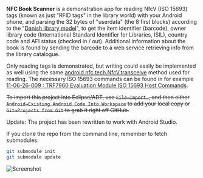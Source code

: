 **NFC Book Scanner** is a demonstration app for reading NfcV (ISO 15693) tags (known as just "RFID tags" in 
the library world) with your Android phone, and parsing the 32 bytes of "userdata" (the 8 first blocks) 
according to the "[Danish library model](http://biblstandard.dk/rfid/dk/RFID_Data_Model_for_Libraries_July_2005.pdf)",
to get the item identifier (barcode), owner library code (International Standard Identifier for Libraries, ISIL), 
country code and AFI status (checked in / out).
Additional information about the book is found by sending the barcode to a web service retrieving info
from the library catalogue.

Only reading tags is demonstrated, but writing could easily be implemented as well using the same
[android.nfc.tech.NfcV.transceive](http://developer.android.com/reference/android/nfc/tech/NfcV.html#transceive%28byte%5B%5D%29)
method used for reading. The necessary ISO 15693 commands can be found 
in for example [11-06-26-009 : TRF7960 Evaluation Module ISO 15693 Host Commands](http://www.ti.com/lit/an/sloa141/sloa141.pdf).

<s>To import this project into Eclipse/ADT, use `File→Import…`, and then either `Android→Existing Android Code Into Workspace`  to add your local copy or `Git→Projects from Git` to grab it right off GitHub. </s>

Update: The project has been rewritten to work with Android Studio. 

If you clone the repo from the command line, remember to fetch submodules:

```bash
git submodule init
git submodule update
```

![Screenshot](https://dl.dropboxusercontent.com/u/1007809/Screenshot_2013-09-09-17-50-57.png)
